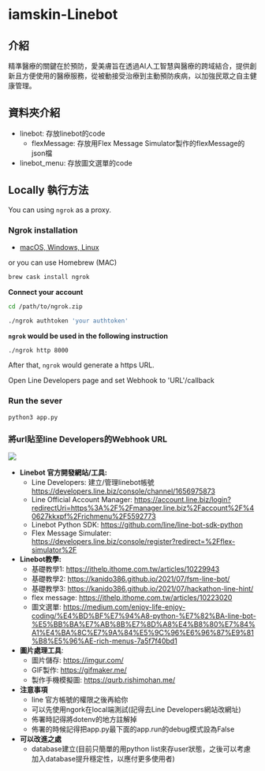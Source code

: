 # iamskin-Linebot

## 介紹
精準醫療的關鍵在於預防，愛美膚旨在透過AI人工智慧與醫療的跨域結合，提供創新且方便使用的醫療服務，從被動接受治療到主動預防疾病，以加強民眾之自主健康管理。

## 資料夾介紹
* linebot: 存放linebot的code
    * flexMessage: 存放用Flex Message Simulator製作的flexMessage的json檔
* linebot_menu: 存放圖文選單的code


## Locally 執行方法
You can using `ngrok` as a proxy.

### Ngrok installation
* [ macOS, Windows, Linux](https://ngrok.com/download)

or you can use Homebrew (MAC)
```sh
brew cask install ngrok
```

**Connect your account**
```sh
cd /path/to/ngrok.zip

./ngrok authtoken 'your authtoken'
```


**`ngrok` would be used in the following instruction**

```sh
./ngrok http 8000
```

After that, `ngrok` would generate a https URL.

Open Line Developers page and set Webhook to 'URL'/callback 

### Run the sever

```sh
python3 app.py
```

### 將url貼至line Developers的Webhook URL
![](https://i.imgur.com/R9P0WrY.png)

* **Linebot 官方開發網站/工具:**
    * Line Developers: 建立/管理linebot帳號
    https://developers.line.biz/console/channel/1656975873
    * Line Official Account Manager: 
    https://account.line.biz/login?redirectUri=https%3A%2F%2Fmanager.line.biz%2Faccount%2F%40627kkxpf%2Frichmenu%2F5592773
    * Linebot Python SDK:
    https://github.com/line/line-bot-sdk-python
    * Flex Message Simulater:
    https://developers.line.biz/console/register?redirect=%2Fflex-simulator%2F
* **Linebot教學:**
    * 基礎教學1:
    https://ithelp.ithome.com.tw/articles/10229943
    * 基礎教學2:
    https://kanido386.github.io/2021/07/fsm-line-bot/
    * 基礎教學3:
    https://kanido386.github.io/2021/07/hackathon-line-hint/
    * flex message:
    https://ithelp.ithome.com.tw/articles/10223020
    * 圖文選單:
    https://medium.com/enjoy-life-enjoy-coding/%E4%BD%BF%E7%94%A8-python-%E7%82%BA-line-bot-%E5%BB%BA%E7%AB%8B%E7%8D%A8%E4%B8%80%E7%84%A1%E4%BA%8C%E7%9A%84%E5%9C%96%E6%96%87%E9%81%B8%E5%96%AE-rich-menus-7a5f7f40bd1
* **圖片處理工具**:
    * 圖片儲存: https://imgur.com/
    * GIF製作: https://gifmaker.me/
    * 製作手機模擬圖: https://qurb.rishimohan.me/
* **注意事項**
    * line 官方帳號的權限之後再給你
    * 可以先使用ngork在local端測試(記得去Line Developers網站改網址)
    * 佈署時記得將dotenv的地方註解掉
    * 佈署的時候記得把app.py最下面的app.run的debug模式設為False 
* **可以改進之處**
    * database建立(目前只簡單的用python list來存user狀態，之後可以考慮加入database提升穩定性，以應付更多使用者)
